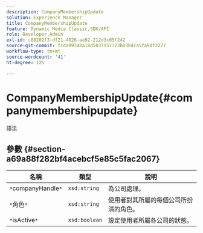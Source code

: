 ```yaml
---
description: CompanyMembershipUpdate
solution: Experience Manager
title: CompanyMembershipUpdate
feature: Dynamic Media Classic,SDK/API
role: Developer,Admin
exl-id: c88202f3-df21-4026-aa92-212d3c05f242
source-git-commit: fcda99340a18d5037157723bb3bdca5fa9df3277
workflow-type: tm+mt
source-wordcount: '41'
ht-degree: 12%

---
```


# CompanyMembershipUpdate{#companymembershipupdate}

語法

## 參數 {#section-a69a88f282bf4acebcf5e85c5fac2067}

| 名稱 | 類型 | 說明 |
|---|---|---|
| `*`companyHandle`*` | `xsd:string` | 為公司處理。 |
| `*`角色`*` | `xsd:string` | 使用者對其所屬的每個公司所扮演的角色。 |
| `*`isActive`*` | `xsd:boolean` | 設定使用者所屬各公司的狀態。 |
